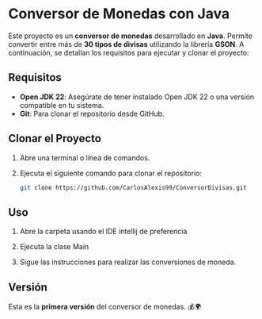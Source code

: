 # Conversor de Monedas con Java

Este proyecto es un **conversor de monedas** desarrollado en **Java**. Permite convertir entre más de **30 tipos de divisas** utilizando la librería **GSON**. A continuación, se detallan los requisitos para ejecutar y clonar el proyecto:

## Requisitos

- **Open JDK 22**: Asegúrate de tener instalado Open JDK 22 o una versión compatible en tu sistema.
- **Git**: Para clonar el repositorio desde GitHub.

## Clonar el Proyecto

1. Abre una terminal o línea de comandos.
2. Ejecuta el siguiente comando para clonar el repositorio:

   ```bash
   git clone https://github.com/CarlosAlexis99/ConversorDivisas.git
   ```

## Uso

1. Abre la carpeta usando el IDE intellij de preferencia

2. Ejecuta la clase Main

3. Sigue las instrucciones para realizar las conversiones de moneda.

## Versión

Esta es la **primera versión** del conversor de monedas. 💰🌍
